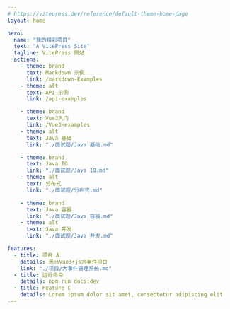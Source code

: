 ```yaml
---
# https://vitepress.dev/reference/default-theme-home-page
layout: home

hero:
  name: "我的精彩项目"
  text: "A VitePress Site"
  tagline: VitePress 网站
  actions:
    - theme: brand
      text: Markdown 示例
      link: /markdown-Examples
    - theme: alt
      text: API 示例
      link: /api-examples

    - theme: brand
      text: Vue3入门
      link: /Vue3-examples
    - theme: alt
      text: Java 基础
      link: "./面试题/Java 基础.md"

    - theme: brand
      text: Java IO
      link: "./面试题/Java IO.md"
    - theme: alt
      text: 分布式
      link: "./面试题/分布式.md"

    - theme: brand
      text: Java 容器
      link: "./面试题/Java 容器.md"
    - theme: alt
      text: Java 并发
      link: "./面试题/Java 并发.md"

features:
  - title: 项目 A
    details: 黑马Vue3+js大事件项目
    link: "./项目/大事件管理系统.md"
  - title: 运行命令
    details: npm run docs:dev
  - title: Feature C
    details: Lorem ipsum dolor sit amet, consectetur adipiscing elit
---
```

